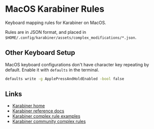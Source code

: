 # MacOS Karabiner Rules

Keyboard mapping rules for Karabiner on MacOS.

Rules are in JSON format, and placed in `$HOME/.config/karabiner/assets/complex_modifications/*.json`.

## Other Keyboard Setup

MacOS keyboard configurations don't have character key repeating by default.
Enable it with `defaults` in the terminal.

```sh
defaults write -g ApplePressAndHoldEnabled -bool false
```

## Links

- [Karabiner home](https://karabiner-elements.pqrs.org/)
- [Karabiner reference docs](https://karabiner-elements.pqrs.org/docs/json/)
- [Karabiner complex rule examples](https://karabiner-elements.pqrs.org/docs/json/typical-complex-modifications-examples/)
- [Karabiner community complex rules](https://ke-complex-modifications.pqrs.org/)
